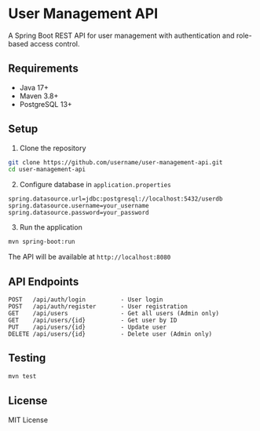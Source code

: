 # User Management API

A Spring Boot REST API for user management with authentication and role-based access control.

## Requirements

- Java 17+
- Maven 3.8+
- PostgreSQL 13+

## Setup

1. Clone the repository
```bash
git clone https://github.com/username/user-management-api.git
cd user-management-api
```

2. Configure database in `application.properties`
```properties
spring.datasource.url=jdbc:postgresql://localhost:5432/userdb
spring.datasource.username=your_username
spring.datasource.password=your_password
```

3. Run the application
```bash
mvn spring-boot:run
```

The API will be available at `http://localhost:8080`

## API Endpoints

```
POST   /api/auth/login          - User login
POST   /api/auth/register       - User registration
GET    /api/users               - Get all users (Admin only)
GET    /api/users/{id}          - Get user by ID
PUT    /api/users/{id}          - Update user
DELETE /api/users/{id}          - Delete user (Admin only)
```

## Testing

```bash
mvn test
```

## License

MIT License